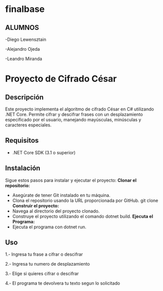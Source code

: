 # finalbase
## ALUMNOS
-Diego Lewensztain 

-Alejandro Ojeda

-Leandro Miranda

# Proyecto de Cifrado César

## Descripción
Este proyecto implementa el algoritmo de cifrado César en C# utilizando .NET Core. Permite cifrar y descifrar frases con un desplazamiento especificado por el usuario, manejando mayúsculas, minúsculas y caracteres especiales.

## Requisitos
- .NET Core SDK (3.1 o superior)

## Instalación
Sigue estos pasos para instalar y ejecutar el proyecto:
   **Clonar el repositorio:**
   - Asegúrate de tener Git instalado en tu máquina.
   - Clona el repositorio usando la URL proporcionada por GitHub.
   git clone <URL del repositorio>
   **Construir el proyecto:**
   - Navega al directorio del proyecto clonado.
   - Construye el proyecto utilizando el comando dotnet build.
   **Ejecuta el Programa:**
   - Ejecuta el programa con dotnet run.

## Uso
1.- Ingresa tu frase a cifrar o descifrar

2.- Ingresa tu numero de desplazamiento

3.- Elige si quieres cifrar o descifrar

4.- El programa te devolvera tu texto segun lo solicitado 

